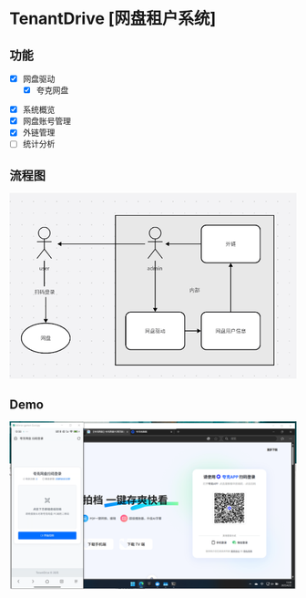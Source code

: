 # TenantDrive [网盘租户系统]



## 功能


* [x] 网盘驱动
  * [x] 夸克网盘

- [x] 系统概览
- [x] 网盘账号管理
- [x] 外链管理
- [ ] 统计分析

## 流程图

![image-20250422111619909](README.assets/image-20250422111619909.png)





## Demo

![image-20250422134231068](README.assets/image-20250422134231068.png)